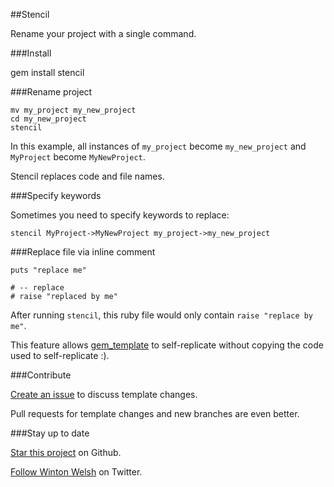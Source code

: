 ##Stencil

Rename your project with a single command.

###Install

gem install stencil

###Rename project

	mv my_project my_new_project
	cd my_new_project
	stencil

In this example, all instances of `my_project` become `my_new_project` and `MyProject` become `MyNewProject`.

Stencil replaces code and file names.

###Specify keywords

Sometimes you need to specify keywords to replace:

	stencil MyProject->MyNewProject my_project->my_new_project

###Replace file via inline comment

	puts "replace me"

	# -- replace
	# raise "replaced by me"

After running `stencil`, this ruby file would only contain `raise "replace by me"`.

This feature allows [gem_template](https://github.com/winton/gem_template) to self-replicate without copying the code used to self-replicate :).

###Contribute

[Create an issue](https://github.com/winton/stencil/issues/new) to discuss template changes.

Pull requests for template changes and new branches are even better.

###Stay up to date

[Star this project](https://github.com/winton/stencil#) on Github.

[Follow Winton Welsh](http://twitter.com/intent/user?screen_name=wintonius) on Twitter.
